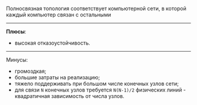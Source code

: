 Полносвязная топология соответствует компьютерной сети, в которой каждый компьютер связан с остальными

---

**Плюсы**:
- высокая отказоустойчивость.

---

Минусы:
- громоздкая;
- большие затраты на реализацию;
- тяжело поддерживать при большом числе конечных узлов сети;
- для связи `N` конечных узлов требуется `N(N-1)/2` физических линий - квадратичная зависимость от числа узлов.
